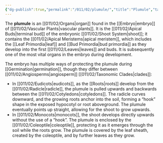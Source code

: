 ```yaml
---
{"dg-publish":true,"permalink":"/011/02/plumule/","title":"Plumule","tags":["BIOL412"],"noteIcon":"1","created":"2024-09-26T13:45:04.120-07:00","updated":"2024-09-26T15:23:49.518-07:00"}
---
```


The **plumule** is an [[011/02/Organs\|organ]] found in the [[Embryo\|embryo]] of [[011/02/Vascular Plants\|vascular plants]]. It is the [[011/02/Apical Buds\|terminal bud]] of the embryonic [[011/02/Shoot System\|shoot]]; it contains the [[011/02/Apical Meristems\|apical meristem]], which includes the [[Leaf Primordia\|leaf]] and [[Bud Primordia\|bud primordia]] as they develop into the first [[011/02/Leaves\|leaves]] and buds. It is subsequently one of the most vital organs in the embryo during development.

The embryo has multiple ways of protecting the plumule during [[Germination\|germination]], though they differ between [[011/02/Angiosperms\|angiosperm]] [[011/02/Taxonomic Clades\|clades]]:
- In [[011/02/Eudicots\|eudicots]], as the [[Roots\|roots]] develop from the [[011/02/Radicle\|radicle]], the plumule is pulled upwards and backwards between the [[011/02/Cotyledons\|cotyledons]]. The radicle curves downward, and the growing roots anchor into the soil, forming a “hook” shape in the exposed hypocotyl or root aboveground. The plumule eventually points up straight, allowing for the shoot to grow upwards.
- In [[011/02/Monocots\|monocots]], the shoot develops directly upwards without the use of a “hook”. The plumule is enclosed by the [[011/02/Coleoptile\|coleoptile]], protecting it as it emerges through the soil while the roots grow. The plumule is covered by the leaf sheath, created by the coleoptile, and by further leaves as they grow.